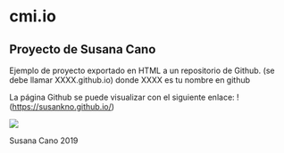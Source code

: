 # cmi.io

## Proyecto de Susana Cano 


Ejemplo de proyecto exportado en HTML a un repositorio de Github. (se debe llamar XXXX.github.io) donde XXXX es tu nombre en github

La página Github se puede visualizar con el siguiente enlace:  !(https://susankno.github.io/) 


![](https://upload.wikimedia.org/wikipedia/commons/thumb/6/62/CC-BY-SA-Andere_Wikis_%28v%29.svg/200px-CC-BY-SA-Andere_Wikis_%28v%29.svg.png)



Susana Cano 2019
